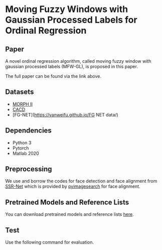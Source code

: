 # Moving Fuzzy Windows with Gaussian Processed Labels for Ordinal Regression

Paper
-----------------------------------------------------------------------------
<!--[Fuzzy Windows with Gaussian Processed Labels for Ordinal Regression](Under Review)-->
A novel ordinal regression algorithm, called moving fuzzy window with gaussian processed labels (MFW-GL), is proposed in this paper. 

The full paper can be found via the link above.

<!--Please cite our paper if you use our code or dataset:-->

Datasets
-----------------------------------------------------------------------------
* [MORPH II](https://uncw.edu/oic/tech/morph.html)
* [CACD](https://bcsiriuschen.github.io/CARC/)
* [FG-NET](https://yanweifu.github.io/FG NET data/)

Dependencies
-----------------------------------------------------------------------------
* Python 3
* Pytorch
* Matlab 2020

Preprocessing
-----------------------------------------------------------------------------
We use and borrow the codes for face detection and face alignment from [SSR-Net](https://github.com/shamangary/SSR-Net) which is provided by [pyimagesearch](https://github.com/shamangary) for face alignment.

Pretrained Models and Reference Lists
-----------------------------------------------------------------------------
You can download pretrained models and reference lists [here]().

Test
-----------------------------------------------------------------------------
Use the following command for evaluation.
```c

```
